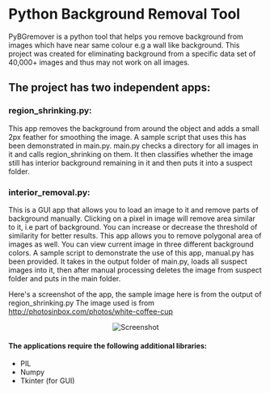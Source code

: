 Python Background Removal Tool
===========

PyBGremover is a python tool that helps you remove background from images which have near same colour e.g a wall like background.
This project was created for eliminating background from a specific data set of 40,000+ images and thus may not work on all images.

## The project has two independent apps:

### **region_shrinking.py**: 
This app removes the background from around the object and adds a small 2px feather for smoothing the image.
A sample script that uses this has been demonstrated in main.py. main.py checks a directory for all images in it and calls region_shrinking on them.
It then classifies whether the image still has interior background remaining in it and then puts it into a suspect folder.

### **interior_removal.py**:
This is a GUI app that allows you to load an image to it and remove parts of background manually. Clicking on a pixel in image will remove
area similar to it, i.e part of background. You can increase or decrease the threshold of similarity for better results. This app allows you 
to remove polygonal area of images as well. You can view current image in three different background colors. 
A sample script to demonstrate the use of this app, manual.py has been provided. It takes in the output folder of main.py, loads
all suspect images into it, then after manual processing deletes the image from suspect folder and puts in the main folder.

Here's a screenshot of the app, the sample image here is from the output of region_shrinking.py
The image used is from http://photosinbox.com/photos/white-coffee-cup

<p style="text-align:center;"><img src="https://dl.dropboxusercontent.com/u/32781196/Screenshot%20from%202013-07-03%2012%3A54%3A23.png" style="text-align:center;" alt="Screenshot" /></p>

#### The applications require the following additional libraries:
  * PIL
  * Numpy
  * Tkinter (for GUI)
